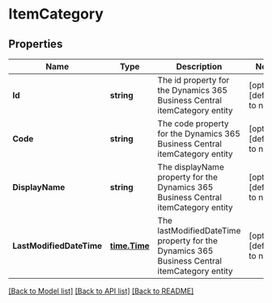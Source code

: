 # ItemCategory

## Properties
Name | Type | Description | Notes
------------ | ------------- | ------------- | -------------
**Id** | **string** | The id property for the Dynamics 365 Business Central itemCategory entity | [optional] [default to null]
**Code** | **string** | The code property for the Dynamics 365 Business Central itemCategory entity | [optional] [default to null]
**DisplayName** | **string** | The displayName property for the Dynamics 365 Business Central itemCategory entity | [optional] [default to null]
**LastModifiedDateTime** | [**time.Time**](time.Time.md) | The lastModifiedDateTime property for the Dynamics 365 Business Central itemCategory entity | [optional] [default to null]

[[Back to Model list]](../README.md#documentation-for-models) [[Back to API list]](../README.md#documentation-for-api-endpoints) [[Back to README]](../README.md)

